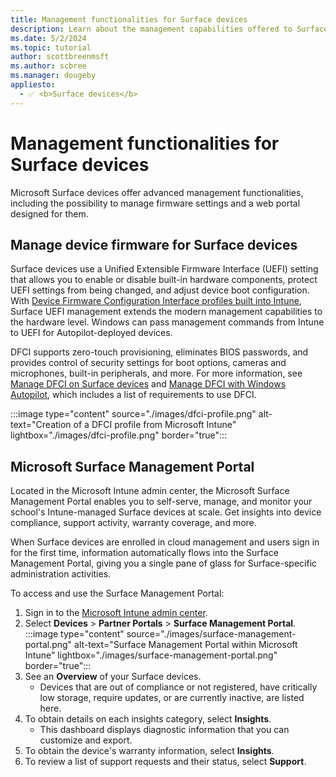 ```yaml
---
title: Management functionalities for Surface devices
description: Learn about the management capabilities offered to Surface devices, including firmware management and the Surface Management Portal.
ms.date: 5/2/2024
ms.topic: tutorial
author: scottbreenmsft
ms.author: scbree
ms.manager: dougeby
appliesto: 
  - ✅ <b>Surface devices</b>
---
```


# Management functionalities for Surface devices

Microsoft Surface devices offer advanced management functionalities, including the possibility to manage firmware settings and a web portal designed for them.

## Manage device firmware for Surface devices

Surface devices use a Unified Extensible Firmware Interface (UEFI) setting that allows you to enable or disable built-in hardware components, protect UEFI settings from being changed, and adjust device boot configuration. With [Device Firmware Configuration Interface profiles built into Intune][INT-1], Surface UEFI management extends the modern management capabilities to the hardware level. Windows can pass management commands from Intune to UEFI for Autopilot-deployed devices.

DFCI supports zero-touch provisioning, eliminates BIOS passwords, and provides control of security settings for boot options, cameras and microphones, built-in peripherals, and more. For more information, see [Manage DFCI on Surface devices][SURF-1] and [Manage DFCI with Windows Autopilot][MEM-1], which includes a list of requirements to use DFCI.

:::image type="content" source="./images/dfci-profile.png" alt-text="Creation of a DFCI profile from Microsoft Intune" lightbox="./images/dfci-profile.png" border="true":::

## Microsoft Surface Management Portal

Located in the Microsoft Intune admin center, the Microsoft Surface Management Portal enables you to self-serve, manage, and monitor your school's Intune-managed Surface devices at scale. Get insights into device compliance, support activity, warranty coverage, and more.

When Surface devices are enrolled in cloud management and users sign in for the first time, information automatically flows into the Surface Management Portal, giving you a single pane of glass for Surface-specific administration activities.

To access and use the Surface Management Portal:

1. Sign in to the [Microsoft Intune admin center](https://go.microsoft.com/fwlink/?linkid=2109431).
1. Select **Devices** > **Partner Portals** > **Surface Management Portal**.
    :::image type="content" source="./images/surface-management-portal.png" alt-text="Surface Management Portal within Microsoft Intune" lightbox="./images/surface-management-portal.png" border="true":::
1. See an **Overview** of your Surface devices.
    - Devices that are out of compliance or not registered, have critically low storage, require updates, or are currently inactive, are listed here.
1. To obtain details on each insights category, select **Insights**.
    - This dashboard displays diagnostic information that you can customize and export.
1. To obtain the device's warranty information, select **Insights**.
1. To review a list of support requests and their status, select **Support**.

<!-- Reference links in article -->

[INT-1]: /intune/configuration/device-firmware-configuration-interface-windows
[MEM-1]: /mem/autopilot/dfci-management
[SURF-1]: /surface/surface-manage-dfci-guide
